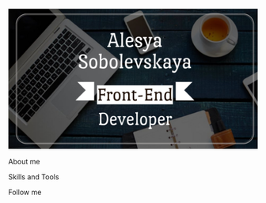 [![Header](https://github.com/ElissaS/ElissaS/blob/main/assets/new-one.jpeg)](https://vk.com/levi1408)


About me

Skills and Tools

Follow me
